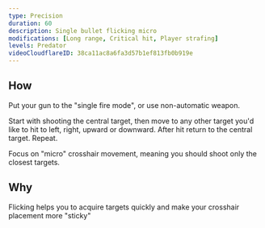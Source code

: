 ```yaml
---
type: Precision
duration: 60
description: Single bullet flicking micro
modifications: [Long range, Critical hit, Player strafing]
levels: Predator
videoCloudflareID: 38ca11ac8a6fa3d57b1ef813fb0b919e
---
```


## How

Put your gun to the "single fire mode", or use non-automatic weapon.

Start with shooting the central target, then move to any other target you'd like to hit to left, right, upward or downward. After hit return to the central target. Repeat.

Focus on "micro" crosshair movement, meaning you should shoot only the closest targets.

## Why

Flicking helps you to acquire targets quickly and make your crosshair placement more "sticky"
